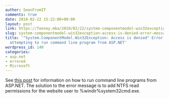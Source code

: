 ```yaml
---
author: SeanFromIT
comments: true
date: 2010-02-22 15:22:00+00:00
layout: post
link: https://feeney.mba/2010/02/22/system-componentmodel-win32exception-access-is-denied-error-message-when-attempting-to-run-command-line-program-from-asp-net/
slug: system-componentmodel-win32exception-access-is-denied-error-message-when-attempting-to-run-command-line-program-from-asp-net
title: '"System.ComponentModel.Win32Exception: Access is denied" Error message when
  attempting to run command line program from ASP.NET'
wordpress_id: 140
categories:
- asp.net
- errored
- Microsoft
---
```


See [this post](http://stackoverflow.com/questions/247668/running-command-line-from-an-aspx-page-and-returning-output-to-page) for information on how to run command line programs from ASP.NET. The solution to the error message is to add NTFS read permissions for the website user to %windir%system32cmd.exe.
